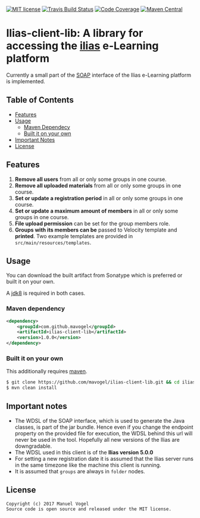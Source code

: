 [![MIT license](http://img.shields.io/badge/license-MIT-brightgreen.svg)](http://opensource.org/licenses/MIT)
[![Travis Build Status](https://travis-ci.org/mavogel/ilias-client-lib.svg?branch=master)](https://travis-ci.org/mavogel/ilias-client-lib)
[![Code Coverage](https://img.shields.io/codecov/c/github/mavogel/ilias-client/master.svg)](https://codecov.io/github/mavogel/ilias-client-lib?branch=master)
[![Maven Central](https://maven-badges.herokuapp.com/maven-central/com.github.mavogel/ilias-client-lib/badge.svg)](https://maven-badges.herokuapp.com/maven-central/com.github.mavogel/ilias-client-lib)

# Ilias-client-lib: A library for accessing the [ilias](http://ilias.de/) e-Learning platform
Currently a small part of the [SOAP](https://en.wikipedia.org/wiki/SOAP) interface of the Ilias e-Learning platform is implemented.

## Table of Contents
- [Features](#features)
- [Usage](#usage)
    - [Maven Dependecy](#maven-dependency)
    - [Built it on your own](#built-it-on-your-own)
- [Important Notes](#important-notes)
- [License](#license)

## <a name="features"></a>Features
1. **Remove all users** from all or only some groups in one course.
2. **Remove all uploaded materials** from all or only some groups in one course.
3. **Set or update a registration period** in all or only some groups in one course.
3. **Set or update a maximum amount of members** in all or only some groups in one course.
4. **File upload permission** can be set for the group members role.
5. **Groups with its members can be** passed to Velocity template and **printed**. Two example templates are provided in `src/main/resources/templates`. 

## <a name="usage"></a>Usage
You can download the built artifact from Sonatype which is preferred or built it on your own. 

A [jdk8](http://www.oracle.com/technetwork/java/javase/downloads/jdk8-downloads-2133151.html) is required in both cases.

### <a name="maven-dependency"></a>Maven dependency 

```xml
<dependency>
    <groupId>com.github.mavogel</groupId>
    <artifactId>ilias-client-lib</artifactId>
    <version>1.0.0</version>
</dependency>
```

### <a name="built-it-on-your-own"></a>Built it on your own
This additionally requires [maven](https://maven.apache.org/).

```bash
$ git clone https://github.com/mavogel/ilias-client-lib.git && cd ilias-client-lib 
$ mvn clean install
```

## <a name="important-notes"></a>Important notes
- The WDSL of the SOAP interface, which is used to generate the Java classes, is part of the jar bundle. Hence even if you change the endpoint property on the provided file for execution, the WDSL behind this url will never be used in the tool. Hopefully all new versions of the Ilias are downgradable.
- The WDSL used in this client is of the **Ilias version 5.0.0**
- For setting a new registration date it is assumed that the Ilias server runs in the same timezone like the machine this client is running.
- It is assumed that `groups` are always in `folder` nodes.

## <a name="license"></a>License
    Copyright (c) 2017 Manuel Vogel
    Source code is open source and released under the MIT license.